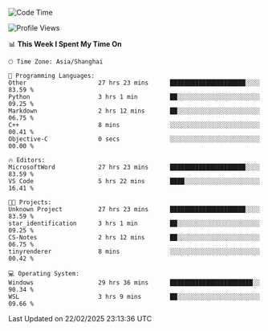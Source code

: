 <!--START_SECTION:waka-->
![Code Time](http://img.shields.io/badge/Code%20Time-2%2C327%20hrs%2055%20mins-blue)

![Profile Views](http://img.shields.io/badge/Profile%20Views-4-blue)

📊 **This Week I Spent My Time On** 

```text
🕑︎ Time Zone: Asia/Shanghai

💬 Programming Languages: 
Other                    27 hrs 23 mins      █████████████████████░░░░   83.59 % 
Python                   3 hrs 1 min         ██░░░░░░░░░░░░░░░░░░░░░░░   09.25 % 
Markdown                 2 hrs 12 mins       ██░░░░░░░░░░░░░░░░░░░░░░░   06.75 % 
C++                      8 mins              ░░░░░░░░░░░░░░░░░░░░░░░░░   00.41 % 
Objective-C              0 secs              ░░░░░░░░░░░░░░░░░░░░░░░░░   00.00 % 

🔥 Editors: 
MicrosoftWord            27 hrs 23 mins      █████████████████████░░░░   83.59 % 
VS Code                  5 hrs 22 mins       ████░░░░░░░░░░░░░░░░░░░░░   16.41 % 

🐱‍💻 Projects: 
Unknown Project          27 hrs 23 mins      █████████████████████░░░░   83.59 % 
star_identification      3 hrs 1 min         ██░░░░░░░░░░░░░░░░░░░░░░░   09.25 % 
CS-Notes                 2 hrs 12 mins       ██░░░░░░░░░░░░░░░░░░░░░░░   06.75 % 
tinyrenderer             8 mins              ░░░░░░░░░░░░░░░░░░░░░░░░░   00.42 % 

💻 Operating System: 
Windows                  29 hrs 36 mins      ███████████████████████░░   90.34 % 
WSL                      3 hrs 9 mins        ██░░░░░░░░░░░░░░░░░░░░░░░   09.66 % 
```


 Last Updated on 22/02/2025 23:13:36 UTC
<!--END_SECTION:waka-->